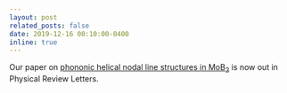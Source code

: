 ```yaml
---
layout: post
related_posts: false
date: 2019-12-16 00:10:00-0400
inline: true
---
```


Our paper on [phononic helical nodal line structures in MoB<sub>2</sub>](/publications/#zhang2019phononic) is now out in Physical Review Letters.
